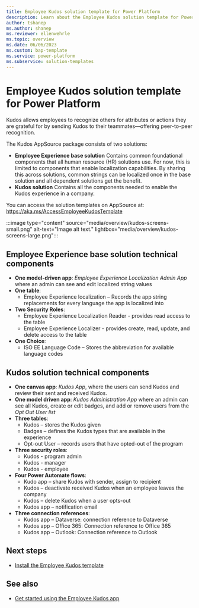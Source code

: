 ```yaml
---
title: Employee Kudos solution template for Power Platform
description: Learn about the Employee Kudos solution template for Power Platform.
author: tshanep
ms.author: shanep
ms.reviewer: ellenwehrle
ms.topic: overview
ms.date: 06/06/2023
ms.custom: bap-template
ms.service: power-platform
ms.subservice: solution-templates
---
```


# Employee Kudos solution template for Power Platform

Kudos allows employees to recognize others for attributes or actions they are grateful for by sending Kudos to their teammates—offering peer-to-peer recognition.

The Kudos AppSource package consists of two solutions:

- **Employee Experience base solution** Contains common foundational components that all human resource (HR) solutions use. For now, this is limited to components that enable localization capabilities. By sharing this across solutions, common strings can be localized once in the base solution and all dependent solutions get the benefit.
- **Kudos solution** Contains all the components needed to enable the Kudos experience in a company.

You can access the solution templates on AppSource at: <https://aka.ms/AccessEmployeeKudosTemplate>

:::image type="content" source="media/overview/kudos-screens-small.png" alt-text="Image alt text." lightbox="media/overview/kudos-screens-large.png":::

## Employee Experience base solution technical components

- **One model-driven app**: _Employee Experience Localization Admin App_ where an admin can see and edit localized string values
- **One table**:
  - Employee Experience localization – Records the app string replacements for every language the app is localized into
- **Two Security Roles**:
  - Employee Experience Localization Reader - provides read access to the table
  - Employee Experience Localizer - provides create, read, update, and delete access to the table
- **One Choice**:
  - ISO EE Language Code – Stores the abbreviation for available language codes

## Kudos solution technical components

- **One canvas app**: _Kudos App_, where the users can send Kudos and review their sent and received Kudos.
- **One model driven app**: _Kudos Administration App_ where an admin can see all Kudos, create or edit badges, and add or remove users from the _Opt Out User list_
- **Three tables**:
  - Kudos – stores the Kudos given
  - Badges – defines the Kudos types that are available in the experience
  - Opt-out User – records users that have opted-out of the program
- **Three security roles**:
  - Kudos - program admin
  - Kudos - manager
  - Kudos - employee
- **Four Power Automate flows**:
  - Kudo app – share Kudos with sender, assign to recipient
  - Kudos – deactivate received Kudos when an employee leaves the company
  - Kudos – delete Kudos when a user opts-out
  - Kudos app – notification email
- **Three connection references**:
  - Kudos app – Dataverse: connection reference to Dataverse
  - Kudos app – Office 365: Connection reference to Office 365
  - Kudos app – Outlook: Connection reference to Outlook

## Next steps

- [Install the Employee Kudos template](install.md)

## See also

- [Get started using the Employee Kudos app](use.md)
